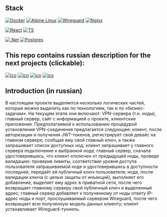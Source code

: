 ## Stack
[![Docker](https://img.shields.io/badge/docker-%230db7ed.svg?style=for-the-badge&logo=docker&logoColor=white)](https://hub.docker.com/repository/docker/luminodiode/rest2wireguard)
[![Alpine Linux](https://img.shields.io/badge/Alpine_Linux-%230D597F.svg?style=for-the-badge&logo=alpine-linux&logoColor=white)](https://www.alpinelinux.org)
[![Wireguard](https://img.shields.io/badge/wireguard-%2388171A.svg?style=for-the-badge&logo=wireguard&logoColor=white)](https://www.wireguard.com)
[![Nginx](https://img.shields.io/badge/nginx-%23009639.svg?style=for-the-badge&logo=nginx&logoColor=white)](https://nginx.org)


[![React](https://img.shields.io/badge/React-20232A?style=for-the-badge&logo=react&logoColor=61DAFB)](https://react.dev/)
[![TS](https://img.shields.io/badge/TypeScript-007ACC?style=for-the-badge&logo=typescript&logoColor=white)](https://www.typescriptlang.org/)

[![.Net](https://img.shields.io/badge/.NET-5C2D91?style=for-the-badge&logo=.net&logoColor=white)](https://dotnet.microsoft.com/en-us/apps/aspnet)
[![Postgres](https://img.shields.io/badge/postgres-%23316192.svg?style=for-the-badge&logo=postgresql&logoColor=white)](https://www.npgsql.org/)


## This repo contains russian description for the next projects (clickable):
[![ico](https://img.shields.io/badge/rest2wireguard-yellow?style=for-the-badge)](https://github.com/LuminoDiode/rest2wireguard)
[![ico](https://img.shields.io/badge/vdb_main_server-yellow?style=for-the-badge)](https://github.com/LuminoDiode/vdb_main_server)
[![ico](https://img.shields.io/badge/vdb_web_client-yellow?style=for-the-badge)](https://github.com/LuminoDiode/vdb_web_client)
[![ico](https://img.shields.io/badge/vdb_desktop_client-yellow?style=for-the-badge)](https://github.com/LuminoDiode/vdb_desktop_client)

## Introduction (in russian)
В настоящем проекте выделяется несколько логических частей, которые можно выделить как по технологиям, так и по «бизнес-задачам». На текущем этапе они включают: VPN-сервера (т.н. ноды), главный сервер, сайт с информацией о проекте, клиентские приложения. Предполагаемой к использованию процедурой установления VPN-соединения предлагается следующее: клиент, после авторизации и получения JWT-токенов, регистрирует свой девайс на главном сервере, сообщая ему свой главный ключ, а также запрашивает список доступных нод; клиент запрашивает у главного сервера подключение к выбранной ноде; главный сервер, сначала удостоверившись, что клиент отключен от предыдущей ноды, проведя валидацию: проверив лимиты, соответствие уровня доступа пользователя запрашиваемой ноде и удостоверившись в доступности последней, передаёт ей публичный ключ пользователя; нода, после валидации ключа (с целью защиты от инъекций), выполняет его добавление, выделяет ему адрес в приватной сети, после чего возвращает главному серверу свой публичный ключ и выделенный адрес; главный сервер добавляет к полученному от ноды ответу IP-адрес ноды и порт, прослушиваемый сервером Wireguard, после чего возвращает всю полученную модель данных клиенту; клиент устанавливает Wireguard-туннель.

